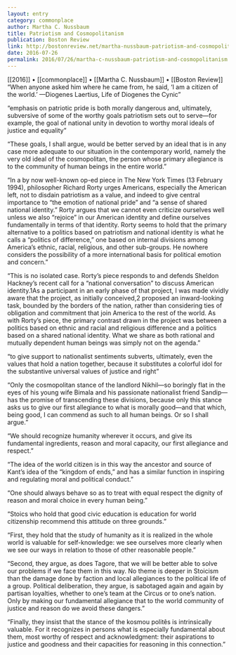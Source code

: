 ```yaml
---
layout: entry
category: commonplace
author: Martha C. Nussbaum
title: Patriotism and Cosmopolitanism
publication: Boston Review
link: http://bostonreview.net/martha-nussbaum-patriotism-and-cosmopolitanism
date: 2016-07-26
permalink: 2016/07/26/martha-c-nussbaum-patriotism-and-cosmopolitanism
---
```


[[2016]] • [[commonplace]] • [[Martha C. Nussbaum]] • [[Boston Review]]
 
“When anyone asked him where he came from, he said, ‘I am a citizen of the world.’
—Diogenes Laertius, Life of Diogenes the Cynic”

“emphasis on patriotic pride is both morally dangerous and, ultimately, subversive of some of the worthy goals patriotism sets out to serve—for example, the goal of national unity in devotion to worthy moral ideals of justice and equality”

“These goals, I shall argue, would be better served by an ideal that is in any case more adequate to our situation in the contemporary world, namely the very old ideal of the cosmopolitan, the person whose primary allegiance is to the community of human beings in the entire world.”

“In a by now well-known op-ed piece in The New York Times (13 February 1994), philosopher Richard Rorty urges Americans, especially the American left, not to disdain patriotism as a value, and indeed to give central importance to “the emotion of national pride” and “a sense of shared national identity.” Rorty argues that we cannot even criticize ourselves well unless we also “rejoice” in our American identity and define ourselves fundamentally in terms of that identity. Rorty seems to hold that the primary alternative to a politics based on patriotism and national identity is what he calls a “politics of difference,” one based on internal divisions among America’s ethnic, racial, religious, and other sub-groups. He nowhere considers the possibility of a more international basis for political emotion and concern.”

“This is no isolated case. Rorty’s piece responds to and defends Sheldon Hackney’s recent call for a “national conversation” to discuss American identity.1As a participant in an early phase of that project, I was made vividly aware that the project, as initially conceived,2 proposed an inward-looking task, bounded by the borders of the nation, rather than considering ties of obligation and commitment that join America to the rest of the world. As with Rorty’s piece, the primary contrast drawn in the project was between a politics based on ethnic and racial and religious difference and a politics based on a shared national identity. What we share as both rational and mutually dependent human beings was simply not on the agenda.”

“to give support to nationalist sentiments subverts, ultimately, even the values that hold a nation together, because it substitutes a colorful idol for the substantive universal values of justice and right”

“Only the cosmopolitan stance of the landlord Nikhil—so boringly flat in the eyes of his young wife Bimala and his passionate nationalist friend Sandip—has the promise of transcending these divisions, because only this stance asks us to give our first allegiance to what is morally good—and that which, being good, I can commend as such to all human beings. Or so I shall argue.”

“We should recognize humanity wherever it occurs, and give its fundamental ingredients, reason and moral capacity, our first allegiance and respect.”

“The idea of the world citizen is in this way the ancestor and source of Kant’s idea of the “kingdom of ends,” and has a similar function in inspiring and regulating moral and political conduct.”

“One should always behave so as to treat with equal respect the dignity of reason and moral choice in every human being.”

“Stoics who hold that good civic education is education for world citizenship recommend this attitude on three grounds.”

“First, they hold that the study of humanity as it is realized in the whole world is valuable for self-knowledge: we see ourselves more clearly when we see our ways in relation to those of other reasonable people.”

“Second, they argue, as does Tagore, that we will be better able to solve our problems if we face them in this way. No theme is deeper in Stoicism than the damage done by faction and local allegiances to the political life of a group. Political deliberation, they argue, is sabotaged again and again by partisan loyalties, whether to one’s team at the Circus or to one’s nation. Only by making our fundamental allegiance that to the world community of justice and reason do we avoid these dangers.”

“Finally, they insist that the stance of the kosmou politês is intrinsically valuable. For it recognizes in persons what is especially fundamental about them, most worthy of respect and acknowledgment: their aspirations to justice and goodness and their capacities for reasoning in this connection.”
